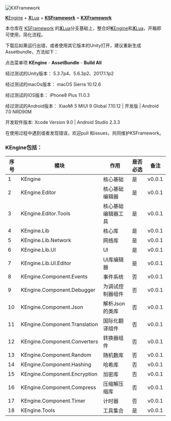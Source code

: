 
![KXFramework](https://github.com/panshengneng/KXFramework/blob/master/KXFramework-logo.png)

[**K**Engine](https://github.com/mr-kelly/KEngine) + [**X**Lua](https://github.com/Tencent/xLua) + [**KSFramework**](https://github.com/mr-kelly/KSFramework) = [**KXFramework**](https://github.com/panshengneng/KXFramework)

本仓库在 [KSFramework](https://github.com/mr-kelly/KSFramework) 的[**X**Lua](https://github.com/Tencent/xLua)分支基础上，整合好[**K**Engine](https://github.com/mr-kelly/KEngine)和[**X**Lua](https://github.com/Tencent/xLua)，开箱即可使用，简化流程。



下载后如果运行出错，或者使用其它版本的Unity打开，建议重新生成Assetbundle，方法如下：

点击菜单项 **KEngine** - **AssetBundle** - **Bulld All**


经过测试的Unity版本：
5.3.7p4、5.6.3p2、2017.1.1p2


经过测试的macOs版本：
macOS Sierra 10.12.6


经过测试的IOS版本：
iPhone8 Plus 11.0.3

经过测试的Android版本：
XiaoMi 5 MIUI 9 Global 7.10.12 | 开发版 | Android 7.0 NRD90M

开发软件版本:
Xcode Version 9.0 | Android Studio 2.3.3





在使用过程中遇到或者发现错误，欢迎pull 和issues，共同维护KSFramework。

### KEngine包括：
序号|模块|作用|是否必选|备注 |
----|-----|--------|--------|--------|
1| KEngine|核心基础 |是|v0.0.1|
2| KEngine.Editor|核心基础编辑器 |是|v0.0.1|
3| KEngine.Editor.Tools|核心基础编辑器工具 |是|v0.0.1|
4| KEngine.Lib|核心库 |是|v0.0.1|
5| KEngine.Lib.Network|网络库|是|v0.0.1|
6| KEngine.Lib.UI|UI|是|v0.0.1|
7| KEngine.Lib.UI.Editor|UI库编辑器|是|v0.0.1|
8| KEngine.Component.Events|事件系统|否|v0.0.1|
9| KEngine.Component.Debugger|为调试控制器组件|否|v0.0.1|
10| KEngine.Component.Json|解析Json的类库|否|v0.0.1|
11| KEngine.Component.Translation|国际化翻译组件|否|v0.0.1|
12| KEngine.Component.Converters|转换器组件|否|v0.0.1|
13| KEngine.Component.Random|随机数库|否|v0.0.1|
14| KEngine.Component.Hashing|哈希库|否|v0.0.1|
15| KEngine.Component.Encryption|加密库|否|v0.0.1|
16| KEngine.Component.Compress|压缩解压缩库|否|v0.0.1|
17| KEngine.Component.Timer|计时器 |否|v0.0.1|
18| KEngine.Tools|工具集合|是|v0.0.1|




